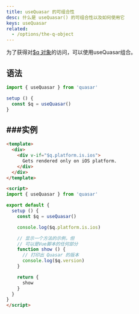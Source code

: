 ```yaml
---
title: useQuasar 的可组合性
desc: 什么是 useQuasar() 的可组合性以及如何使用它
keys: useQuasar
related:
  - /options/the-q-object
---
```


为了获得对[$q 对象](/options/the-q-object)的访问，可以使用useQuasar组合。

## 语法

```js
import { useQuasar } from 'quasar'

setup () {
  const $q = useQuasar()
}
```

## ###实例

```html
<template>
  <div>
    <div v-if="$q.platform.is.ios">
      Gets rendered only on iOS platform.
    </div>
  </div>
</template>

<script>
import { useQuasar } from 'quasar'

export default {
  setup () {
    const $q = useQuasar()

    console.log($q.platform.is.ios)

    // 显示一个方法的示例，但
    // 可以是Vue脚本的任何部分
    function show () {
      // 打印出 Quasar 的版本
      console.log($q.version)
    }

    return {
      show
    }
  }
}
</script>
```
